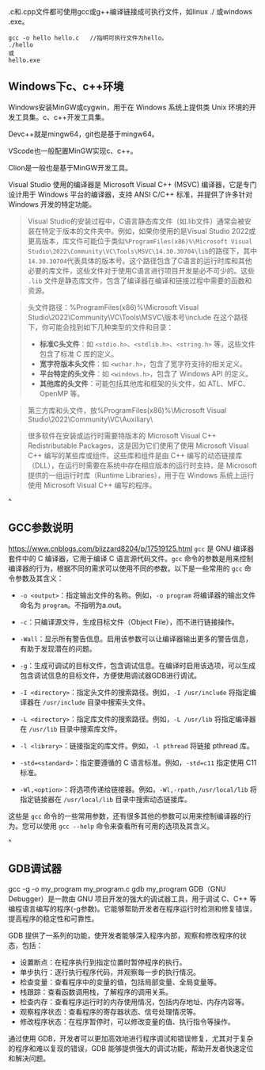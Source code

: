 .c和.cpp文件都可使用gcc或g++编译链接成可执行文件，如linux ./  或windows .exe。
```
gcc -o hello hello.c   //指明可执行文件为hello。
./hello
或
hello.exe
```
## **Windows下c、c++环境**
Windows安装MinGW或cygwin，用于在 Windows 系统上提供类 Unix 环境的开发工具集。c、c++开发工具集。

Devc++就是mingw64，git也是基于mingw64。

VScode也一般配置MinGW实现c、c++。

Clion是一般也是基于MinGW开发工具。

Visual Studio 使用的编译器是 Microsoft Visual C++ (MSVC) 编译器，它是专门设计用于 Windows 平台的编译器，支持 ANSI C/C++ 标准，并提供了许多针对 Windows 开发的特定功能。

>Visual Studio的安装过程中，‌C语言静态库文件（‌如.lib文件）‌通常会被安装在特定于版本的文件夹中。‌例如，‌如果你使用的是Visual Studio 2022或更高版本，‌库文件可能位于类似`%ProgramFiles(x86)%\Microsoft Visual Studio\2022\Community\VC\Tools\MSVC\14.30.30704\lib`的路径下，‌其中`14.30.30704`代表具体的版本号。‌这个路径包含了C语言的运行时库和其他必要的库文件，‌这些文件对于使用C语言进行项目开发是必不可少的。‌这些 `.lib` 文件是静态库文件，包含了编译器在编译和链接过程中需要的函数和资源。


>头文件路径：%ProgramFiles(x86)%\Microsoft Visual Studio\2022\Community\VC\Tools\MSVC\版本号\include
 >在这个路径下，你可能会找到如下几种类型的文件和目录：
>* **标准C头文件**：如 `<stdio.h>`、`<stdlib.h>`、`<string.h>` 等，这些文件包含了标准 C 库的定义。
>* **宽字符版本头文件**：如 `<wchar.h>`，包含了宽字符支持的相关定义。
>* **平台特定的头文件**：如 `<windows.h>`，包含了 Windows API 的定义。
>* **其他库的头文件**：可能包括其他库和框架的头文件，如 ATL、MFC、OpenMP 等。

>第三方库和头文件，放%ProgramFiles(x86)%\Microsoft Visual Studio\2022\Community\VC\Auxiliary\




>很多软件在安装或运行时需要特版本的 Microsoft Visual C++ Redistributable Packages，这是因为它们使用了使用 Microsoft Visual C++ 编写的某些库或组件。这些库和组件是由 C++ 编写的动态链接库（DLL），在运行时需要在系统中存在相应版本的运行时支持，是 Microsoft 提供的一组运行时库（Runtime Libraries），用于在 Windows 系统上运行使用 Microsoft Visual C++ 编写的程序。



^
## **GCC参数说明**
<https://www.cnblogs.com/blizzard8204/p/17519125.html>
`gcc` 是 GNU 编译器套件中的 C 编译器，它用于编译 C 语言源代码文件。`gcc` 命令的参数是用来控制编译器的行为，根据不同的需求可以使用不同的参数。以下是一些常用的 `gcc` 命令参数及其含义：

- `-o <output>`：指定输出文件的名称。例如，`-o program` 将编译器的输出文件命名为 `program`。不指明为a.out。

- `-c`：只编译源文件，生成目标文件（Object File），而不进行链接操作。

- `-Wall`：显示所有警告信息。启用该参数可以让编译器输出更多的警告信息，有助于发现潜在的问题。

- `-g`：生成可调试的目标文件，包含调试信息。在编译时启用该选项，可以生成包含调试信息的目标文件，方便使用调试器GDB进行调试。

- `-I <directory>`：指定头文件的搜索路径。例如，`-I /usr/include` 将指定编译器在 `/usr/include` 目录中搜索头文件。

- `-L <directory>`：指定库文件的搜索路径。例如，`-L /usr/lib` 将指定编译器在 `/usr/lib` 目录中搜索库文件。

- `-l <library>`：链接指定的库文件。例如，`-l pthread` 将链接 pthread 库。

- `-std=<standard>`：指定要遵循的 C 语言标准。例如，`-std=c11` 指定使用 C11 标准。

- `-Wl,<option>`：将选项传递给链接器。例如，`-Wl,-rpath,/usr/local/lib` 将指定链接器在 `/usr/local/lib` 目录中搜索动态链接库。

这些是 `gcc` 命令的一些常用参数，还有很多其他的参数可以用来控制编译器的行为。您可以使用 `gcc --help` 命令来查看所有可用的选项及其含义。


^
## **GDB调试器**
gcc -g -o my_program my_program.c
gdb my_program
GDB（GNU Debugger）是一款由 GNU 项目开发的强大的调试器工具，用于调试 C、C++ 等编程语言编写的程序(-g参数)。它能够帮助开发者在程序运行时检测和修复错误，提高程序的稳定性和可靠性。

GDB 提供了一系列的功能，使开发者能够深入程序内部，观察和修改程序的状态，包括：

* 设置断点：在程序执行到指定位置时暂停程序的执行。
* 单步执行：逐行执行程序代码，并观察每一步的执行情况。
* 检查变量：查看程序中的变量的值，包括局部变量、全局变量等。
* 栈跟踪：查看函数调用栈，了解程序的调用关系。
* 检查内存：查看程序运行时的内存使用情况，包括内存地址、内存内容等。
* 观察程序状态：查看程序的寄存器状态、信号处理情况等。
* 修改程序状态：在程序暂停时，可以修改变量的值、执行指令等操作。

通过使用 GDB，开发者可以更加高效地进行程序调试和错误修复，尤其对于复杂的程序和难以复现的错误，GDB 能够提供强大的调试功能，帮助开发者快速定位和解决问题。

